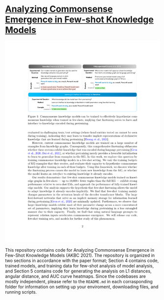 # [Analyzing Commonsense Emergence in Few-shot Knowledge Models](https://arxiv.org/abs/2101.00297)

![First figure from paper. Top left: zero-shot completion example. Top right: Fully-supervised example. Bottom, highlighted: our few-shot approach using natural language prompts.](images/fig1.png)

This repository contains code for Analyzing Commonsense Emergence in Few-Shot Knowledge Models (AKBC 2021). The repository is organized in two sections in accordance with the paper format; Section 4 contains code, trained models, and training data for few-shot analysis of model analysis, and Section 5 contains code for generating the analysis on L1 distances, angular distance, and AUC curve heatmaps. Since the codebases are mostly independent, please refer to the `README.md` in each corrasponding folder for information on setting up your enviroment, downloading files, and running scripts.